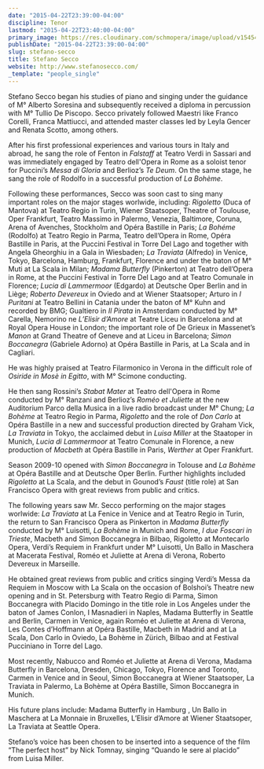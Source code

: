 ```yaml
---
date: "2015-04-22T23:39:00-04:00"
discipline: Tenor
lastmod: "2015-04-22T23:40:00-04:00"
primary_image: https://res.cloudinary.com/schmopera/image/upload/v1545409169/media/webhook-uploads/1429760442681/02bn.jpg.jpg
publishDate: "2015-04-22T23:39:00-04:00"
slug: stefano-secco
title: Stefano Secco
website: http://www.stefanosecco.com/
_template: "people_single"
---
```


Stefano Secco began his studies of piano and singing under the guidance of M° Alberto Soresina and subsequently received a diploma in percussion with M° Tullio De Piscopo. Secco privately followed Maestri like Franco Corelli, Franca Mattiucci, and attended master classes led by Leyla Gencer and Renata Scotto, among others.

After his first professional experiences and various tours in Italy and abroad, he sang the role of Fenton in *Falstaff* at Teatro Verdi in Sassari and was immediately engaged by Teatro dell'Opera in Rome as a soloist tenor for Puccini’s *Messa di Gloria* and Berlioz’s *Te Deum*. On the same stage, he sang the role of Rodolfo in a successful production of *La Bohème*.

Following these performances, Secco was soon cast to sing many important roles on the major stages worlwide, including: *Rigoletto* (Duca of Mantova) at Teatro Regio in Turin, Wiener Staatsoper, Theatre of Toulouse, Oper Frankfurt, Teatro Massimo in Palermo, Venezia, Baltimore, Coruna, Arena of Avenches, Stockholm and Opéra Bastille in Paris; *La Bohéme* (Rodolfo) at Teatro Regio in Parma, Teatro dell’Opera in Rome, Opéra Bastille in Paris, at the Puccini Festival in Torre Del Lago and together with Angela Gheorghiu in a Gala in Wiesbaden; *La Traviata* (Alfredo) in Venice, Tokyo, Barcelona, Hamburg, Frankfurt, Florence and under the baton of M° Muti at La Scala in Milan; *Madama Butterfly* (Pinkerton) at Teatro dell’Opera in Rome, at the Puccini Festival in Torre Del Lago and at Teatro Comunale in Florence; *Lucia di Lammermoor* (Edgardo) at Deutsche Oper Berlin and in Liège; *Roberto Devereux* in Oviedo and at Wiener Staatsoper; Arturo in *I Puritani* at Teatro Bellini in Catania under the baton of M° Kuhn and recorded by BMG; Gualtiero in *Il Pirata* in Amsterdam conducted by M° Carella, Nemorino ne *L’Elisir d’Amore* at Teatre Liceu in Barcelona and at Royal Opera House in London; the important role of De Grieux in Massenet’s *Manon* at Grand Theatre of Geneve and at Liceu in Barcelona; *Simon Boccanegra* (Gabriele Adorno) at Opéra Bastille in Paris, at La Scala and in Cagliari.

He was highly praised at Teatro Filarmonico in Verona in the difficult role of *Osiride in Mosè in Egitto*, with M° Scimone conducting.

He then sang Rossini’s *Stabat Mater* at Teatro dell'Opera in Rome conducted by M° Ranzani and Berlioz’s *Roméo et Juliette* at the new Auditorium Parco della Musica in a live radio broadcast under M° Chung; *La Bohème* at Teatro Regio in Parma, *Rigoletto* and the role of *Don Carlo* at Opéra Bastille in a new and successful production directed by Graham Vick, *La Traviata* in Tokyo, the acclaimed debut in *Luisa Miller* at the Staatoper in Munich, *Lucia di Lammermoor* at Teatro Comunale in Florence, a new production of *Macbeth* at Opéra Bastille in Paris, *Werther* at Oper Frankfurt.

Season 2009-10 opened with *Simon Boccanegra* in Tolouse and *La Bohème* at Opéra Bastille and at Deutsche Oper Berlin. Further highlights included *Rigoletto* at La Scala, and the debut in Gounod’s *Faust* (title role) at San Francisco Opera with great reviews from public and critics.

The following years saw Mr. Secco performing on the major stages worlwide: *La Traviata* at La Fenice in Venice and at Teatro Regio in Turin, the return to San Francisco Opera as Pinkerton in *Madama Butterfly* conducted by M° Luisotti, *La Bohème* in Munich and Rome, *I due Foscari in Trieste*, Macbeth and Simon Boccanegra in Bilbao, Rigoletto at Montecarlo Opera, Verdi’s Requiem in Frankfurt under M° Luisotti, Un Ballo in Maschera at Macerata Festival, Roméo et Juliette at Arena di Verona, Roberto Devereux in Marseille.

He obtained great reviews from public and critics singing Verdi’s Messa da Requiem in Moscow with La Scala on the occasion of Bolshoi’s Theatre new opening and in St. Petersburg with Teatro Regio di Parma, Simon Boccanegra with Placido Domingo in the title role in Los Angeles under the baton of James Conlon, I Masnadieri in Naples, Madama Butterfly in Seattle and Berlin, Carmen in Venice, again Roméo et Juliette at Arena di Verona, Les Contes d’Hoffmann at Opéra Bastille, Macbeth in Madrid and at La Scala, Don Carlo in Oviedo, La Bohème in Zürich, Bilbao and at Festival Pucciniano in Torre del Lago.

Most recently, Nabucco and Roméo et Juliette at Arena di Verona, Madama Butterfly in Barcelona, Dresden, Chicago, Tokyo, Florence and Toronto, Carmen in Venice and in Seoul, Simon Boccanegra at Wiener Staatsoper, La Traviata in Palermo, La Bohème at Opéra Bastille, Simon Boccanegra in Munich.

His future plans include: Madama Butterfly in Hamburg , Un Ballo in Maschera at La Monnaie in Bruxelles, L’Elisir d’Amore at Wiener Staatsoper, La Traviata at Seattle Opera.

Stefano’s voice has been chosen to be inserted into a sequence of the film “The perfect host” by Nick Tomnay, singing “Quando le sere al placido” from Luisa Miller.
